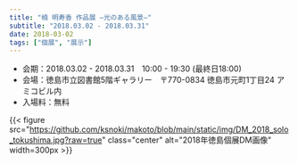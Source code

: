 ```yaml
---
title: "楠 明寿香 作品展 ―光のある風景―"
subtitle: "2018.03.02 - 2018.03.31"
date: 2018-03-02
tags: ["個展", "展示"]
---
```

- 会期：2018.03.02 - 2018.03.31　10:00 - 19:30 (最終日18:00)
- 会場：徳島市立図書館5階ギャラリー　〒770-0834 徳島市元町1丁目24 アミコビル内
- 入場料：無料

{{< figure src="https://github.com/ksnoki/makoto/blob/main/static/img/DM_2018_solo_tokushima.jpg?raw=true" class="center" alt="2018年徳島個展DM画像" width=300px >}}

